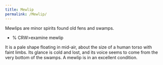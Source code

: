 ```yaml
---
title: Mewlip
permalink: /Mewlip/
---
```


Mewlips are minor spirits found old fens and swamps.

- % CRW\>examine mewlip

It is a pale shape floating in mid-air, about the size of a human torso
with
faint limbs. Its glance is cold and lost, and its voice seems to come
from
the very bottom of the swamps.
A mewlip is in an excellent condition.